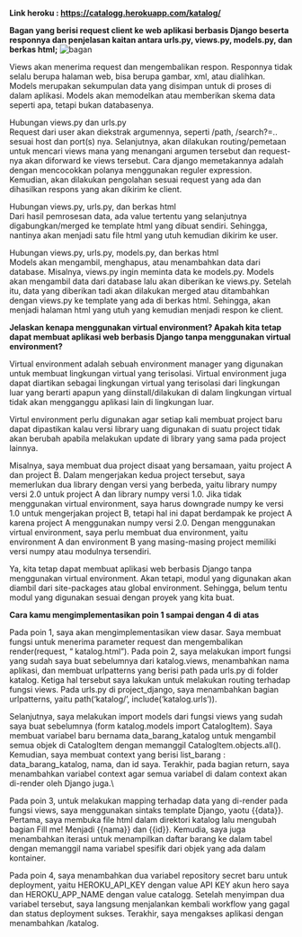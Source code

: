 **Link heroku : https://catalogg.herokuapp.com/katalog/**

**Bagan yang berisi request client ke web aplikasi berbasis Django beserta responnya dan penjelasan kaitan antara urls.py, views.py, models.py, dan berkas html;**
![bagan](https://user-images.githubusercontent.com/112618025/190291083-9c06a725-2284-4dc5-b92b-d3b7bc185edd.png)

Views akan menerima request dan mengembalikan respon. Responnya tidak selalu berupa halaman web, bisa berupa gambar, xml, atau dialihkan. Models merupakan sekumpulan data yang disimpan untuk di proses di dalam aplikasi. Models akan memodelkan atau memberikan skema data seperti apa, tetapi bukan databasenya.

Hubungan views.py dan urls.py\
Request dari user akan diekstrak argumennya, seperti /path, /search?=.. sesuai host dan port(s) nya. Selanjutnya, akan dilakukan routing/pemetaan untuk mencari views mana yang menangani argumen tersebut dan request-nya akan diforward ke views tersebut. Cara django memetakannya adalah dengan mencocokkan polanya menggunakan reguler expression. Kemudian, akan dilakukan pengolahan sesuai request yang ada dan dihasilkan respons yang akan dikirim ke client.

Hubungan views.py, urls.py, dan berkas html\
Dari hasil pemrosesan data, ada value tertentu yang selanjutnya digabungkan/merged ke template html yang dibuat sendiri. Sehingga, nantinya akan menjadi satu file html yang utuh kemudian dikirim ke user.

Hubungan views.py, urls.py, models.py, dan berkas html\
Models akan mengambil, menghapus, atau menambahkan data dari database. Misalnya,  views.py ingin meminta data ke models.py. Models akan mengambil data dari database lalu akan diberikan ke views.py. Setelah itu, data yang diberikan tadi akan dilakukan merged atau ditambahkan dengan views.py ke template yang ada di berkas html. Sehingga, akan menjadi halaman html yang utuh yang kemudian menjadi respon ke client.

**Jelaskan kenapa menggunakan virtual environment? Apakah kita tetap dapat membuat aplikasi web berbasis Django tanpa menggunakan virtual environment?**

Virtual environment adalah sebuah environment manager yang digunakan untuk membuat lingkungan virtual yang terisolasi. Virtual environment juga dapat diartikan sebagai lingkungan virtual yang terisolasi dari lingkungan luar yang berarti apapun yang diinstall/dilakukan di dalam lingkungan virtual tidak akan mengganggu aplikasi lain di lingkungan luar.

Virtul environment perlu digunakan agar setiap kali membuat project baru dapat dipastikan kalau versi library uang digunakan di suatu project tidak akan berubah apabila melakukan update di library yang sama pada project lainnya.

Misalnya, saya membuat dua project disaat yang bersamaan, yaitu project A dan project B. Dalam mengerjakan kedua project tersebut, saya memerlukan dua library dengan versi yang berbeda, yaitu library numpy versi 2.0 untuk project A dan library numpy versi 1.0. Jika tidak menggunakan virtual environment, saya harus downgrade numpy ke versi 1.0 untuk mengerjakan project B, tetapi hal ini dapat berdampak ke project A karena project A menggunakan numpy versi 2.0. Dengan menggunakan virtual environment, saya perlu membuat dua environment, yaitu environment A dan environment B yang masing-masing project memiliki versi numpy atau modulnya tersendiri.

Ya, kita tetap dapat membuat aplikasi web berbasis Django tanpa menggunakan virtual environment. Akan tetapi, modul yang digunakan akan diambil dari site-packages atau global environment. Sehingga, belum tentu modul yang digunakan sesuai dengan proyek yang kita buat. 

**Cara kamu mengimplementasikan poin 1 sampai dengan 4 di atas**

Pada poin 1, saya akan mengimplementasikan view dasar. Saya membuat fungsi untuk menerima parameter request dan mengembalikan render(request, “ katalog.html”). Pada poin 2, saya melakukan import fungsi yang sudah saya buat sebelumnya dari katalog.views, menambahkan nama aplikasi, dan membuat urlpatterns yang berisi path pada urls.py di folder katalog. Ketiga hal tersebut saya lakukan untuk melakukan routing terhadap fungsi views. Pada urls.py di project_django, saya menambahkan bagian urlpatterns, yaitu path(‘katalog/’, include(‘katalog.urls’)).

Selanjutnya, saya melakukan import models dari fungsi views yang sudah saya buat sebelumnya (form katalog.models import CatalogItem). Saya membuat variabel baru bernama data_barang_katalog untuk mengambil semua objek di CatalogItem dengan memanggil CatalogItem.objects.all(). Kemudian, saya membuat context yang berisi list_barang : data_barang_katalog, nama, dan id saya. Terakhir, pada bagian return, saya menambahkan variabel context agar semua variabel di dalam context akan di-render oleh Django juga.\

Pada poin 3, untuk melakukan mapping terhadap data yang di-render pada fungsi views, saya menggunakan sintaks template Django, yaotu {{data}}. Pertama, saya membuka file html dalam direktori katalog lalu mengubah bagian Fill me! Menjadi {{nama}} dan {{id}}. Kemudia, saya juga menambahkan iterasi untuk menampilkan daftar barang ke dalam tabel dengan memanggil nama variabel spesifik dari objek yang ada dalam kontainer.

Pada poin 4, saya menambahkan dua variabel repository secret baru untuk deployment, yaitu HEROKU_API_KEY dengan value API KEY akun hero saya dan HEROKU_APP_NAME dengan value catalogg. Setelah menyimpan dua variabel tersebut, saya langsung menjalankan kembali workflow yang gagal dan status deployment sukses. Terakhir, saya mengakses aplikasi dengan menambahkan /katalog.
